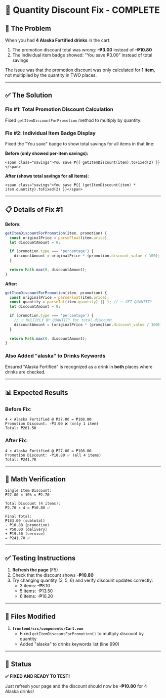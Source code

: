 # 🛒 Quantity Discount Fix - COMPLETE

## 🐛 The Problem

When you had **4 Alaska Fortified drinks** in the cart:
1. The promotion discount total was wrong: **-₱3.00** instead of **-₱10.80**
2. The individual item badge showed: "You save ₱3.00" instead of total savings

The issue was that the promotion discount was only calculated for **1 item**, not multiplied by the quantity in TWO places.

---

## ✅ The Solution

### **Fix #1: Total Promotion Discount Calculation**

Fixed `getItemDiscountForPromotion` method to multiply by quantity:

### **Fix #2: Individual Item Badge Display**

Fixed the "You save" badge to show total savings for all items in that line:

**Before (only showed per-item savings):**
```vue
<span class="savings">You save ₱{{ getItemDiscount(item).toFixed(2) }}</span>
```

**After (shows total savings for all items):**
```vue
<span class="savings">You save ₱{{ (getItemDiscount(item) * item.quantity).toFixed(2) }}</span>
```

---

## 📋 Details of Fix #1

**Before:**
```javascript
getItemDiscountForPromotion(item, promotion) {
  const originalPrice = parseFloat(item.price);
  let discountAmount = 0;

  if (promotion.type === 'percentage') {
    discountAmount = originalPrice * (promotion.discount_value / 100); // ❌ ONLY 1 ITEM
  }
  
  return Math.max(0, discountAmount);
}
```

**After:**
```javascript
getItemDiscountForPromotion(item, promotion) {
  const originalPrice = parseFloat(item.price);
  const quantity = parseInt(item.quantity) || 1; // ✅ GET QUANTITY
  let discountAmount = 0;

  if (promotion.type === 'percentage') {
    // ✅ MULTIPLY BY QUANTITY for total discount
    discountAmount = (originalPrice * (promotion.discount_value / 100)) * quantity;
  }
  
  return Math.max(0, discountAmount);
}
```

### **Also Added "alaska" to Drinks Keywords**

Ensured "Alaska Fortified" is recognized as a drink in **both** places where drinks are checked.

---

## 📊 Expected Results

### **Before Fix:**
```
4 × Alaska Fortified @ ₱27.00 = ₱108.00
Promotion Discount: -₱3.00 ❌ (only 1 item)
Total: ₱261.50
```

### **After Fix:**
```
4 × Alaska Fortified @ ₱27.00 = ₱108.00
Promotion Discount: -₱10.80 ✅ (all 4 items)
Total: ₱241.70
```

---

## 🎯 Math Verification

```
Single Item Discount:
₱27.00 × 10% = ₱2.70

Total Discount (4 items):
₱2.70 × 4 = ₱10.80 ✅

Final Total:
₱183.00 (subtotal)
- ₱10.80 (promotion)
+ ₱50.00 (delivery)
+ ₱19.50 (service)
= ₱241.70 ✅
```

---

## ✅ Testing Instructions

1. **Refresh the page** (F5)
2. Check that the discount shows **-₱10.80**
3. Try changing quantity (3, 5, 6) and verify discount updates correctly:
   - 3 items: -₱8.10
   - 5 items: -₱13.50
   - 6 items: -₱16.20

---

## 📝 Files Modified

1. **`frontend/src/components/Cart.vue`**
   - Fixed `getItemDiscountForPromotion()` to multiply discount by quantity
   - Added "alaska" to drinks keywords list (line 990)

---

## 🎉 Status

**✅ FIXED AND READY TO TEST!**

Just refresh your page and the discount should now be **-₱10.80** for 4 Alaska drinks!

